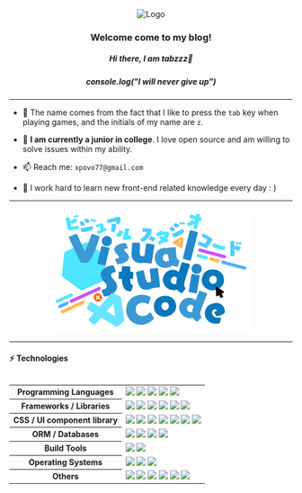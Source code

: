 

<p align="center">
 <img width="100px" src="https://github.githubassets.com/images/mona-loading-default.gif" align="center" alt="Logo" />
 <h3 align="center">Welcome come to my blog!</h3>
 <h5 align="center">Hi there, I am tabzzz👋</h5>
 <h5 align="center">console.log("I will never give up")</h5>
</p>

--- 

- 🔭 The name comes from the fact that I like to press the `tab` key when playing games, and the initials of my name are `z`.
  
- 🐾 **I am currently a junior in college**. I love open source and am willing to solve issues within my ability.

- 📫 Reach me: `xpovo77@gmail.com` 

- 🌱 I work hard to learn new front-end related knowledge every day : )

<!-- ⚡ 为人民服务 ⚡ -->

--- 

<p align="center">
<img src="https://raw.githubusercontent.com/Aikoyori/ProgrammingVTuberLogos/refs/heads/main/VSCode/VSCode.png" alt="123" style="zoom: 35%;" />
</p>

--- 

#### ⚡ Technologies
<div style="display: flex; justify-content: center;">
  <table style="width:100%" align="center">
  <tr>
      <th>Programming Languages</th>
      <td>
        <img src="https://img.shields.io/badge/-JavaScript-black?style=flat-square&logo=javascript" />
        <img src="https://img.shields.io/badge/-Nodejs-339933?style=flat-square&logo=Node.js&logoColor=white" />
        <img src="https://img.shields.io/badge/-TypeScript-007ACC?style=flat-square&logo=typescript&logoColor=white" />
        <img src="https://img.shields.io/badge/-Python-ffff47?style=flat-square&logo=python" />
        <img src="https://img.shields.io/badge/-C++-787CB5?style=flat-square&logo=c%2B%2B&logoColor=Crayola" />
    </td>
    </tr>
    <tr>
      <th>Frameworks / Libraries</th>
      <td>
        <img src="https://img.shields.io/badge/-Next.js-black?style=flat-square&logo=next.js&logoColor=Crayola" />
        <img src="https://img.shields.io/badge/-React.js-black?style=flat-square&logo=react&logoColor=Crayola" />
        <img src="https://img.shields.io/badge/Vue.js-339933??style=flat-square&logo=vue.js&logoColor=green"/>
        <img src="https://img.shields.io/badge/-Express.js-000000?style=flat-square&logo=express&logoColor=white" />
        <img src="https://img.shields.io/badge/-Hono-black?style=flat-square&logo=hono&logoColor=red" />
        <img src="https://img.shields.io/badge/-redux-violet?style=flat-square&logo=redux&logoColor=black" />
      </td>
    </tr>
    <tr>
      <th>CSS / UI component library</th>
      <td>
        <img src="https://img.shields.io/badge/-Tailwind-blue?style=flat-square&logo=tailwindcss&logoColor=Crayola" />
        <img src="https://img.shields.io/badge/-Less-black?style=flat-square&logo=less" />
        <img src="https://img.shields.io/badge/-Sass-pink?style=flat-square&logo=sass" />
        <img src="https://img.shields.io/badge/-shadcn/ui-000000?style=flat-square&logo=shadcnui&logoColor=white" />
        <img src="https://img.shields.io/badge/-Radix UI-gray?style=flat-square&logo=radixui&logoColor=black" />
        <img src="https://img.shields.io/badge/-DaisyUI-161618?style=flat-square&logo=daisyui" />
        <img src="https://img.shields.io/badge/-MUI-4DA2FF?style=flat-square&logo=mui" />
      </td>
    </tr>
    <tr>
      <th>ORM / Databases</th>
      <td>
        <img src="https://img.shields.io/badge/-MySQL-4479A1?style=flat-square&logo=mysql&logoColor=white" />
        <img src="https://img.shields.io/badge/PostgreSQL-316192.svg?&style=flat-square&logo=postgresql&logoColor=white" />
        <img src="https://img.shields.io/badge/SQLite-07405E?style=flat-square&logo=sqlite&logoColor=white" />
        <img src="https://img.shields.io/badge/-Prisma-black?style=flat-square&logo=prisma" />
      </td>
    </tr>
    <tr>
      <th>Build Tools</th>
      <td>
        <img src="https://img.shields.io/badge/-Webpack-2496ED?style=flat-square&logo=webpack&logoColor=white" />
        <!-- <img src="https://img.shields.io/badge/-Jenkins-DC382D?style=flat-square&logo=vite" /> -->
        <img src="https://img.shields.io/badge/-Vite-purple?style=flat-square&logo=vite" />
      </td>
    </tr>
    <tr>
      <th>Operating Systems</th>
      <td>
        <img src="https://img.shields.io/badge/Linux-FCC624?style=flat-square&logo=linux&logoColor=black" />
        <img src="https://img.shields.io/badge/Windows-0078D6?style=flat-square&logo=windows&logoColor=white" />
        <img src="https://img.shields.io/badge/mac%20os-000000.svg?&style=flat-square&logo=apple&logoColor=white" />
      </td>
    </tr>
    <tr>
      <th>Others</th>
      <td>
        <img src="https://img.shields.io/badge/-Selenium-black?style=flat-square&logo=selenium" />
        <img src="https://img.shields.io/badge/-Git-black?style=flat-square&logo=git" />
        <img src="https://img.shields.io/badge/nginx%20-%23009639.svg?&style=flat-square&logo=nginx&logoColor=white" />
        <img src="https://img.shields.io/badge/Docker-007ACC?&style=flat-square&logo=docker&logoColor=white" />
        <img src="https://img.shields.io/badge/-GitHub-181717?style=flat-square&logo=github" />
        <img src="https://img.shields.io/badge/-Uniapp-339933?style=flat-square" />
      </td>
    </tr>
  </table>
</div>

